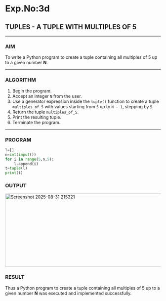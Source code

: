 # Exp.No:3d  
## TUPLES - A TUPLE WITH MULTIPLES OF 5

---

### AIM  
To write a Python program to create a tuple containing all multiples of 5 up to a given number **N**.

---

### ALGORITHM

1. Begin the program.  
2. Accept an integer `N` from the user.  
3. Use a generator expression inside the `tuple()` function to create a tuple `multiples_of_5` with values starting from `5` up to `N - 1`, stepping by `5`.  
4. Return the tuple `multiples_of_5`.  
5. Print the resulting tuple.  
6. Terminate the program.

---

### PROGRAM

```python
l=[]
n=int(input())
for i in range(5,n,5):
    l.append(i)
t=tuple(l)
print(t)
```

### OUTPUT

<img width="865" height="237" alt="Screenshot 2025-08-31 215321" src="https://github.com/user-attachments/assets/ecaae06e-dbd6-4e8e-a8c4-3f51bc7aa474" />


### RESULT

Thus a Python program to create a tuple containing all multiples of 5 up to a given number **N** was executed and implemented successfully.

